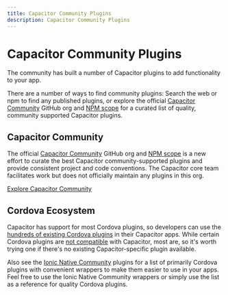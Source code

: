 ```yaml
---
title: Capacitor Community Plugins
description: Capacitor Community Plugins
---
```


# Capacitor Community Plugins

The community has built a number of Capacitor plugins to add functionality to your app.

There are a number of ways to find community plugins: Search the web or npm to find any published plugins,
or explore the official [Capacitor Community](https://github.com/capacitor-community) GitHub org and [NPM scope](https://npmjs.com/~capacitor-community) for a curated list of quality, community supported Capacitor plugins.

## Capacitor Community

The official [Capacitor Community](https://github.com/capacitor-community) GitHub org and [NPM scope](https://npmjs.com/~capacitor-community) is a new effort to curate the best Capacitor community-supported plugins and provide consistent project and code conventions. The Capacitor core team facilitates work but does not officially maintain any plugins in this org.

<a href="https://github.com/capacitor-community/" class="ui-button">Explore Capacitor Community</a>

## Cordova Ecosystem

Capacitor has support for most Cordova plugins, so developers can use the [hundreds of existing Cordova plugins](https://cordova.apache.org/plugins/) in their Capacitor apps. While certain Cordova plugins are [not compatible](https://capacitorjs.com/docs/cordova/known-incompatible-plugins) with Capacitor, most are, so it's worth trying one if there's no existing Capacitor-specific plugin available.

Also see the [Ionic Native Community](https://ionicframework.com/docs/native/community) plugins for a list of primarily Cordova plugins with convenient wrappers to make them easier to use in your apps. Feel free to use the Ionic Native Community wrappers or simply use the list as a reference for quality Cordova plugins.
